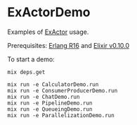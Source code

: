 ExActorDemo
=======

Examples of [ExActor](https://github.com/sasa1977/exactor) usage.

Prerequisites: [Erlang R16](http://www.erlang.org/download_release/19) and [Elixir v0.10.0](http://elixir-lang.org/getting_started/1.html)

To start a demo:
    
    mix deps.get
    
    mix run -e CalculatorDemo.run
    mix run -e ConsumerProducerDemo.run
    mix run -e ChatDemo.run
    mix run -e PipelineDemo.run
    mix run -e QueueingDemo.run
    mix run -e ParallelizationDemo.run